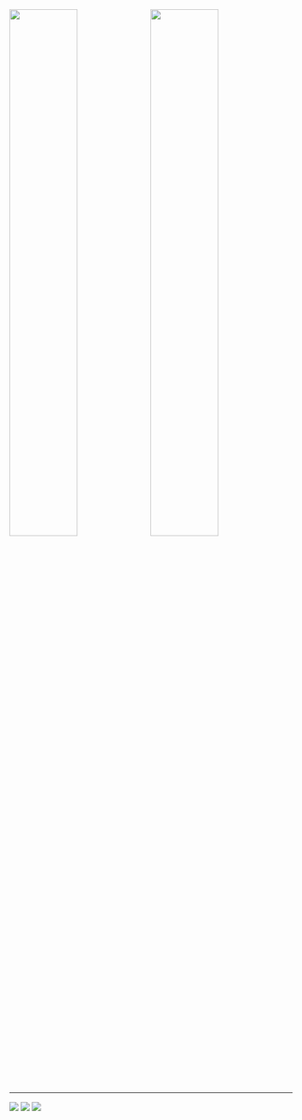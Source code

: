 <picture>
  <img align="center"  width=49% src="https://github-readme-stats-duc8235s-projects.vercel.app/api?username=Duck8223&theme=algolia&show_icons=true&hide=prs,issues,contribs&rank_icon=github" />
</picture>
<picture>
  <img align="center" width=49%  src="https://github-readme-stats-duc8235s-projects.vercel.app/api/top-langs/?username=Duck8223&hide_progress=true&theme=algolia" />
</picture>


***

<picture>
    <img align="center"  src="https://github-readme-stats-duc8235s-projects.vercel.app/api/pin/?username=Duck8223&repo=AICV_eyeDesease&show_icons=true&theme=highcontrast" />
</picture>
<picture>
  <img align="center" src="https://github-readme-stats-duc8235s-projects.vercel.app/api/pin/?username=Duck8223&repo=AICV_30VietNamfood&show_icons=true&theme=highcontrast" />
</picture>
<picture>
  <img align="center" src="https://github-readme-stats-duc8235s-projects.vercel.app/api/pin/?username=Duck8223&repo=XAI_3D_leafPotato&show_icons=true&theme=highcontrast" />
</picture>


<!---
Duck8223/Duck8223 is a ✨ special ✨ repository because its `README.md` (this file) appears on your GitHub profile.
You can click the Preview link to take a look at your changes.
--->
